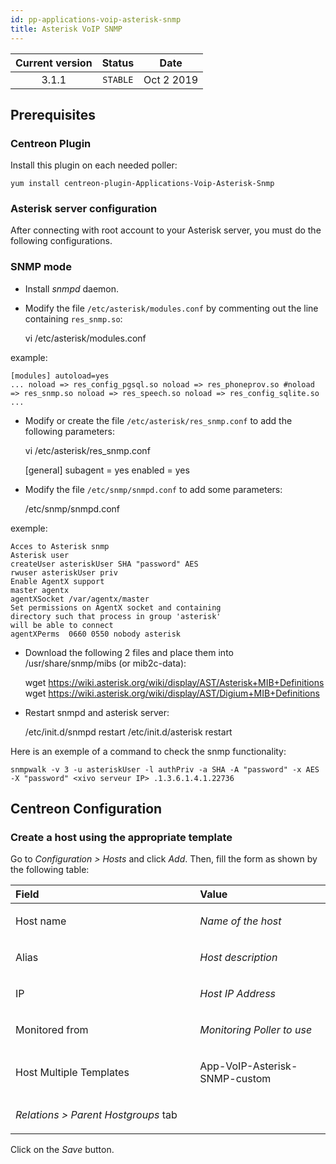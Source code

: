 ```yaml
---
id: pp-applications-voip-asterisk-snmp
title: Asterisk VoIP SNMP
---
```


| Current version | Status | Date |
| :-: | :-: | :-: |
| 3.1.1 | `STABLE` | Oct  2 2019 |

## Prerequisites
### Centreon Plugin
Install this plugin on each needed poller:

    yum install centreon-plugin-Applications-Voip-Asterisk-Snmp


### Asterisk server configuration
After connecting with root account to your Asterisk server, you must do
the following configurations.

### SNMP mode
* Install *snmpd* daemon.
* Modify the file `/etc/asterisk/modules.conf` by commenting out the
    line containing `res_snmp.so`:

    vi /etc/asterisk/modules.conf

example: 

    [modules] autoload=yes
    ... noload => res_config_pgsql.so noload => res_phoneprov.so #noload => res_snmp.so noload => res_speech.so noload => res_config_sqlite.so ...

* Modify or create the file `/etc/asterisk/res_snmp.conf` to add the following parameters:


    vi /etc/asterisk/res\_snmp.conf

    [general]
    subagent = yes
    enabled = yes

* Modify the file `/etc/snmp/snmpd.conf` to add some parameters:


    /etc/snmp/snmpd.conf

exemple:

    Acces to Asterisk snmp
    Asterisk user
    createUser asteriskUser SHA "password" AES
    rwuser asteriskUser priv
    Enable AgentX support
    master agentx
    agentXSocket /var/agentx/master
    Set permissions on AgentX socket and containing
    directory such that process in group 'asterisk'
    will be able to connect
    agentXPerms  0660 0550 nobody asterisk

* Download the following 2 files and place them into
    /usr/share/snmp/mibs (or mib2c-data):


    wget https://wiki.asterisk.org/wiki/display/AST/Asterisk+MIB+Definitions
    wget https://wiki.asterisk.org/wiki/display/AST/Digium+MIB+Definitions

* Restart snmpd and asterisk server:


    /etc/init.d/snmpd restart /etc/init.d/asterisk restart

Here is an exemple of a command to check the snmp functionality:

    snmpwalk -v 3 -u asteriskUser -l authPriv -a SHA -A "password" -x AES -X "password" <xivo serveur IP> .1.3.6.1.4.1.22736

## Centreon Configuration
### Create a host using the appropriate template
Go to *Configuration &gt; Hosts* and click *Add*. Then, fill the form as
shown by the following table:

<table>
<colgroup>
<col width="58%" />
<col width="41%" />
</colgroup>
<thead>
<tr class="header">
<th align="left">Field</th>
<th align="left">Value</th>
</tr>
</thead>
<tbody>
<tr class="odd">
<td align="left"><p>Host name</p></td>
<td align="left"><p><em>Name of the host</em></p></td>
</tr>
<tr class="even">
<td align="left"><p>Alias</p></td>
<td align="left"><p><em>Host description</em></p></td>
</tr>
<tr class="odd">
<td align="left"><p>IP</p></td>
<td align="left"><p><em>Host IP Address</em></p></td>
</tr>
<tr class="even">
<td align="left"><p>Monitored from</p></td>
<td align="left"><p><em>Monitoring Poller to use</em></p></td>
</tr>
<tr class="odd">
<td align="left"><p>Host Multiple Templates</p></td>
<td align="left"><p>App-VoIP-Asterisk-SNMP-custom</p></td>
</tr>
<tr class="even">
<td align="left"><p><em>Relations &gt; Parent Hostgroups</em> tab</p></td>
<td align="left"></td>
</tr>
</tbody>
</table>

Click on the *Save* button.

